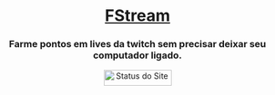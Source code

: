 <div align="center">
  <h1><a href="https://fstream.tk/" target="_blank">FStream</a></h1>
  <h3>Farme pontos em lives da twitch sem precisar deixar seu computador ligado.</h3>
  <a href="https://fstream.cloud/" target="_blank"><img src="https://img.shields.io/website?down_color=red&down_message=offline&up_color=orange&up_message=online&url=https%3A%2F%2Ffstream.tk%2F" alt="Status do Site" height="28" width="119"></a>
</div>
